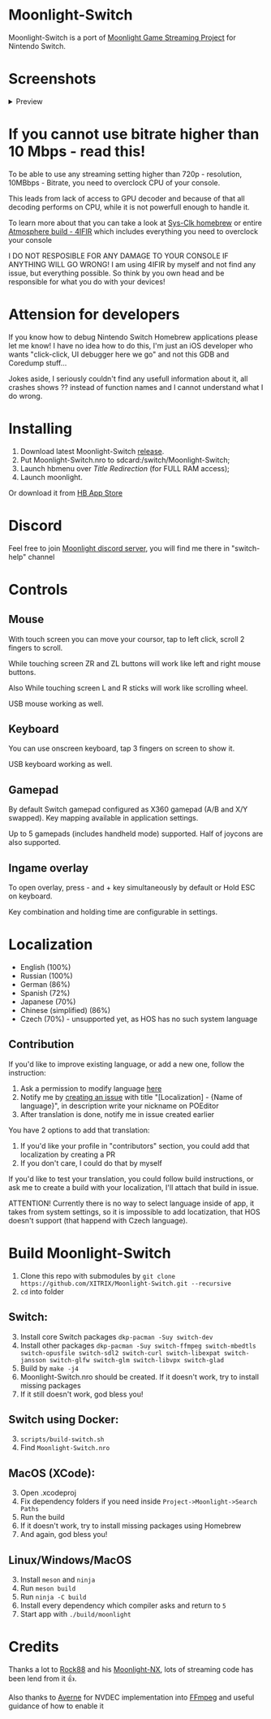 # Moonlight-Switch

Moonlight-Switch is a port of [Moonlight Game Streaming Project](https://github.com/moonlight-stream "Moonlight Game Streaming Project") for Nintendo Switch.

# Screenshots
<details>
  <summary>Preview</summary>
  <p float="left">
  <img width="500" src="https://user-images.githubusercontent.com/9553519/135712658-20382345-2da5-4968-9f57-f9f4470ae819.jpg" />
  <img width="500" src="https://user-images.githubusercontent.com/9553519/135712664-bf2481b2-2791-490d-99a9-2f968682db76.jpg" />
  <img width="500" src="https://user-images.githubusercontent.com/9553519/135712669-fd8b2495-e1ea-4357-949f-7fa7312da46f.jpg" />
  <img width="500" src="https://user-images.githubusercontent.com/9553519/135712672-b9ac3785-bd1c-4948-82b2-9b353019feba.jpg" />
  <img width="500" src="https://user-images.githubusercontent.com/9553519/135712676-aaa85bb7-9517-4a6d-bc35-070df092383c.jpg" />
  </p>
</details>

# If you cannot use bitrate higher than 10 Mbps - read this!
To be able to use any streaming setting higher than 720p - resolution, 10MBbps - Bitrate, you need to overclock CPU of your console.

This leads from lack of access to GPU decoder and because of that all decoding performs on CPU, while it is not powerfull enough to handle it.

To learn more about that you can take a look at [Sys-Clk homebrew](https://github.com/retronx-team/sys-clk) or entire [Atmosphere build - 4IFIR](https://github.com/rashevskyv/4IFIR/blob/main/README_ENG.md) which includes everything you need to overclock your console

I DO NOT RESPOSIBLE FOR ANY DAMAGE TO YOUR CONSOLE IF ANYTHING WILL GO WRONG! I am using 4IFIR by myself and not find any issue, but everything possible. So think by you own head and be responsible for what you do with your devices!

# Attension for developers
If you know how to debug Nintendo Switch Homebrew applications please let me know! I have no idea how to do this, I'm just an iOS developer who wants "click-click, UI debugger here we go" and not this GDB and Coredump stuff...

Jokes aside, I seriously couldn't find any usefull information about it, all crashes shows ?? instead of function names and I cannot understand what I do wrong.

# Installing
1. Download latest Moonlight-Switch [release](https://github.com/XITRIX/Moonlight-Switch/releases).
2. Put Moonlight-Switch.nro to sdcard:/switch/Moonlight-Switch;
3. Launch hbmenu over *Title Redirection* (for FULL RAM access);
4. Launch moonlight.

Or download it from [HB App Store](https://apps.fortheusers.org/switch/Moonlight-Switch)

# Discord
Feel free to join [Moonlight discord server](https://discord.gg/fmtcVPzaG4), you will find me there in "switch-help" channel

# Controls
## Mouse
With touch screen you can move your coursor, tap to left click, scroll 2 fingers to scroll.

While touching screen ZR and ZL buttons will work like left and right mouse buttons.

Also While touching screen L and R sticks will work like scrolling wheel.

USB mouse working as well.

## Keyboard
You can use onscreen keyboard, tap 3 fingers on screen to show it.

USB keyboard working as well.

## Gamepad
By default Switch gamepad configured as X360 gamepad (A/B and X/Y swapped). Key mapping available in application settings.

Up to 5 gamepads (includes handheld mode) supported. Half of joycons are also supported.

## Ingame overlay
To open overlay, press - and + key simultaneously by default or Hold ESC on keyboard.

Key combination and holding time are configurable in settings.

# Localization
- English (100%)
- Russian (100%)
- German (86%)
- Spanish (72%)
- Japanese (70%)
- Chinese (simplified) (86%)
- Czech (70%) - unsupported yet, as HOS has no such system language

## Contribution
If you'd like to improve existing language, or add a new one, follow the instruction:
1. Ask a permission to modify language [here](https://poeditor.com/join/project?hash=9kiCIvN0dc)
2. Notify me by [creating an issue](https://github.com/XITRIX/Moonlight-Switch/issues/new) with title "[Localization] - {Name of language}", in description write your nickname on POEditor
3. After translation is done, notify me in issue created earlier

You have 2 options to add that translation:
1. If you'd like your profile in "contributors" section, you could add that localization by creating a PR
2. If you don't care, I could do that by myself

If you'd like to test your translation, you could follow build instructions, or ask me to create a build with your localization, I'll attach that build in issue.

ATTENTION! Currently there is no way to select language inside of app, it takes from system settings, so it is impossible to add locatization, that HOS doesn't support (that happend with Czech language).

# Build Moonlight-Switch
1. Clone this repo with submodules by `git clone https://github.com/XITRIX/Moonlight-Switch.git --recursive`
2. `cd` into folder

## Switch:
3. Install core Switch packages `dkp-pacman -Suy switch-dev`
4. Install other packages `dkp-pacman -Suy switch-ffmpeg switch-mbedtls switch-opusfile switch-sdl2 switch-curl switch-libexpat switch-jansson switch-glfw switch-glm switch-libvpx switch-glad`
5. Build by `make -j4`
6. Moonlight-Switch.nro should be created. If it doesn't work, try to install missing packages
7. If it still doesn't work, god bless you!

## Switch using Docker:
3. `scripts/build-switch.sh`
4. Find `Moonlight-Switch.nro`

## MacOS (XCode):
3. Open .xcodeproj
4. Fix dependency folders if you need inside `Project->Moonlight->Search Paths`
5. Run the build
6. If it doesn't work, try to install missing packages using Homebrew
7. And again, god bless you!

## Linux/Windows/MacOS
3. Install `meson` and `ninja`
4. Run `meson build`
5. Run `ninja -C build`
6. Install every dependency which compiler asks and return to `5`
7. Start app with `./build/moonlight`

# Credits
Thanks a lot to [Rock88](https://github.com/rock88) and his [Moonlight-NX](https://github.com/rock88/moonlight-nx), lots of streaming code has been lend from it 👍.

Also thanks to [Averne](https://github.com/averne) for NVDEC implementation into [FFmpeg](https://github.com/averne/FFmpeg) and useful guidance of how to enable it 
